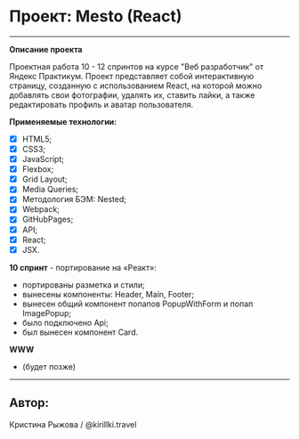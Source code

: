 # Проект: Mesto (React)

__________________________________________________________________

**Описание проекта**

Проектная работа 10 - 12 спринтов на курсе "Веб разработчик" от Яндекс Практикум.
Проект представляет собой интерактивную страницу, созданную с использованием React, на которой можно добавлять свои фотографии, удалять их, ставить лайки, а также редактировать профиль и аватар пользователя.

**Применяемые технологии:**

   - [x] HTML5;
   - [x] CSS3;
   - [x] JavaScript;
   - [x] Flexbox;
   - [x] Grid Layout;
   - [x] Media Queries;
   - [x] Методология БЭМ: Nested;
   - [x] Webpack;
   - [x] GitHubPages;
   - [x] API;
   - [x] React;
   - [x] JSX.

   **10 спринт** - портирование на «Реакт»:
   - портированы разметка и стили;
   - вынесены компоненты: Header, Main, Footer;
   - вынесен общий компонент попапов PopupWithForm и попап ImagePopup;
   - было подключено Api;
   - был вынесен компонент Card.



**WWW**
   - (будет позже)
________________________________________________________________

## Автор:
Кристина Рыжова / @kirillki.travel